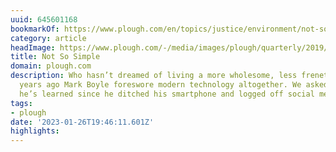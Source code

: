 ```yaml
---
uuid: 645601168
bookmarkOf: https://www.plough.com/en/topics/justice/environment/not-so-simple
category: article
headImage: https://www.plough.com/-/media/images/plough/quarterly/2019/21summercapitalism/21boyle/q21boyle268social.jpg?la=en
title: Not So Simple
domain: plough.com
description: Who hasn’t dreamed of living a more wholesome, less frenetic life? Two
  years ago Mark Boyle foreswore modern technology altogether. We asked him what’s
  he’s learned since he ditched his smartphone and logged off social media.
tags:
- plough
date: '2023-01-26T19:46:11.601Z'
highlights:
---
```



